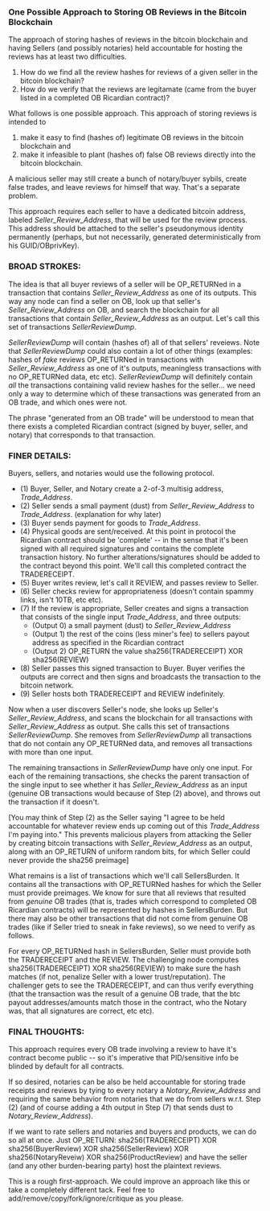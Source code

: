 ### One Possible Approach to Storing OB Reviews in the Bitcoin Blockchain

The approach of storing hashes of reviews in the bitcoin blockchain and having Sellers (and possibly notaries) held accountable for hosting the reviews has at least two difficulties. 

1. How do we find all the review hashes for reviews of a given seller in the bitcoin blockchain? 
2. How do we verify that the reviews are legitamate (came from the buyer listed in a completed OB Ricardian contract)?

What follows is one possible approach. This approach of storing reviews is intended to 

1. make it easy to find (hashes of) legitimate OB reviews in the bitcoin blockchain and 
2. make it infeasible to plant (hashes of) false OB reviews directly into the bitcoin blockchain. 

A malicious seller may still create a bunch of notary/buyer sybils, create false trades, and leave reviews for himself that way. That's a separate problem.

This approach requires each seller to have a dedicated bitcoin address, labeled _Seller_Review_Address_, that will be used for the review process. This address should be attached to the seller's pseudonymous identity permanently (perhaps, but not necessarily, generated deterministically from his GUID/OBprivKey).

### BROAD STROKES:

The idea is that all buyer reviews of a seller will be OP_RETURNed in a transaction that contains _Seller_Review_Address_ as one of its outputs.
This way any node can find a seller on OB, look up that seller's _Seller_Review_Address_ on OB, and search the blockchain for all transactions that contain _Seller_Review_Address_ as an output. Let's call this set of transactions _SellerReviewDump_. 

_SellerReviewDump_ will contain (hashes of) all of that sellers' reveiews. Note that _SellerReviewDump_ could also contain a lot of other things (examples: hashes of *fake* reviews OP_RETURNed in transactions with _Seller_Review_Address_ as one of it's outputs, meaningless transactions with no OP_RETURNed data, etc etc). _SellerReviewDump_ will definitely contain *all* the transactions containing valid review hashes for the seller... we need only a way to determine which of these transactions was generated from an OB trade, and which ones were not.

The phrase "generated from an OB trade" will be understood to mean that there exists a completed Ricardian contract (signed by buyer, seller, and notary) that corresponds to that transaction.

### FINER DETAILS:

Buyers, sellers, and notaries would use the following protocol.

* (1) Buyer, Seller, and Notary create a 2-of-3 multisig address, _Trade_Address_.
* (2) Seller sends a small payment (dust) from _Seller_Review_Address_ to _Trade_Address_. (explanation for why later)
* (3) Buyer sends payment for goods to _Trade_Address_.
* (4) Physical goods are sent/received. At this point in protocol the Ricardian contract should be 'complete' -- in the sense that it's been signed with all required signatures and contains the complete transaction history. No further alterations/signatures should be added to the contract beyond this point. We'll call this completed contract the TRADERECEIPT.
* (5) Buyer writes review, let's call it REVIEW, and passes review to Seller.
* (6) Seller checks review for appropriateness (doesn't contain spammy links, isn't 10TB, etc etc).
* (7) If the review is appropriate, Seller creates and signs a transaction that consists of the single input _Trade_Address_, and three outputs:
	- (Output 0) a small payment (dust) to _Seller_Review_Address_
	- (Output 1) the rest of the coins (less miner's fee) to sellers payout address as specified in the Ricardian contract
	- (Output 2) OP_RETURN the value sha256(TRADERECEIPT) XOR sha256(REVIEW)
* (8) Seller passes this signed transaction to Buyer. Buyer verifies the outputs are correct and then signs and broadcasts the transaction to the bitcoin network.
* (9) Seller hosts both TRADERECEIPT and REVIEW indefinitely.

Now when a user discovers Seller's node, she looks up Seller's _Seller_Review_Address_, and scans the blockchain for all transactions with _Seller_Review_Address_ as output. She calls this set of transactions _SellerReviewDump_. She removes from _SellerReviewDump_ all transactions that do not contain any OP_RETURNed data, and removes all transactions with more than one input.

The remaining transactions in _SellerReviewDump_ have only one input. For each of the remaining transactions, she checks the parent transaction of the single input to see whether it has _Seller_Review_Address_ as an input (genuine OB transactions would because of Step (2) above), and throws out the transaction if it doesn't. 

[You may think of Step (2) as the Seller saying "I agree to be held accountable for whatever review ends up coming out of this _Trade_Address_ I'm paying into." This prevents malicious players from attacking the Seller by creating bitcoin transactions with _Seller_Review_Address_ as an output, along with an OP_RETURN of uniform random bits, for which Seller could never provide the sha256 preimage]

What remains is a list of transactions which we'll call SellersBurden. It contains all the transactions with OP_RETURNed hashes for which the Seller must provide preimages. We know for sure that all reviews that resulted from *genuine* OB trades (that is, trades which correspond to completed OB Ricardian contracts) will be represented by hashes in SellersBurden. But there may also be other transactions that did not come from genuine OB trades (like if Seller tried to sneak in fake reviews), so we need to verify as follows.

For every OP_RETURNed hash in SellersBurden, Seller must provide both the TRADERECEIPT and the REVIEW. The challenging node computes sha256(TRADERECEIPT) XOR sha256(REVIEW) to make sure the hash matches (if not, penalize Seller with a lower trust/reputation). The challenger gets to see the TRADERECEIPT, and can thus verify everything (that the transaction was the result of a genuine OB trade, that the btc payout addresses/amounts match those in the contract, who the Notary was, that all signatures are correct, etc etc).

### FINAL THOUGHTS:

This approach requires every OB trade involving a review to have it's contract become public -- so it's imperative that PID/sensitive info be blinded by default for all contracts. 

If so desired, notaries can be also be held accountable for storing trade receipts and reviews by tying to every notary a _Notary_Review_Address_ and requiring the same behavior from notaries that we do from sellers w.r.t. Step (2) (and of course adding a 4th output in Step (7) that sends dust to _Notary_Review_Address_).

If we want to rate sellers and notaries and buyers and products, we can do so all at once. Just OP_RETURN:
sha256(TRADERECEIPT) XOR sha256(BuyerReview) XOR sha256(SellerReview) XOR sha256(NotaryReveiw) XOR sha256(ProductReview)
and have the seller (and any other burden-bearing party) host the plaintext reviews.

This is a rough first-approach. We could improve an approach like this or take a completely different tack. Feel free to add/remove/copy/fork/ignore/critique as you please.
